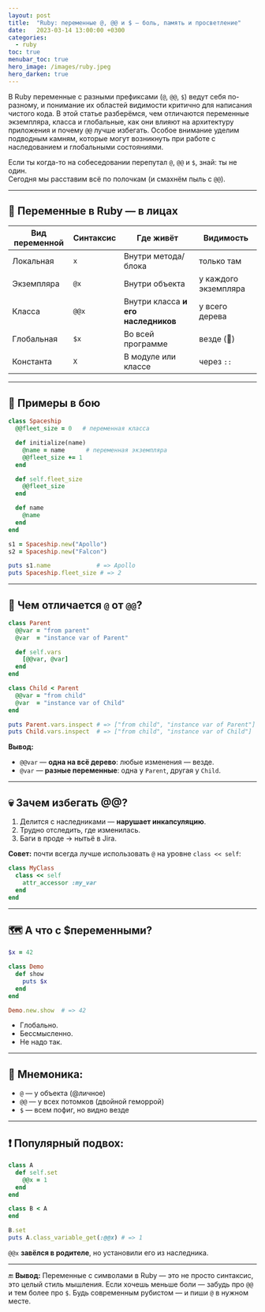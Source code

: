```yaml
---
layout: post
title:  "Ruby: переменные @, @@ и $ — боль, память и просветление"
date:   2023-03-14 13:00:00 +0300
categories:
  - ruby
toc: true
menubar_toc: true
hero_image: /images/ruby.jpeg
hero_darken: true
---
```

В Ruby переменные с разными префиксами (`@`, `@@`, `$`) ведут себя по-разному, и понимание их областей видимости критично для написания чистого кода. В этой статье разберёмся, чем отличаются переменные экземпляра, класса и глобальные, как они влияют на архитектуру приложения и почему `@@` лучше избегать. Особое внимание уделим подводным камням, которые могут возникнуть при работе с наследованием и глобальными состояниями.

Если ты когда-то на собеседовании перепутал `@`, `@@` и `$`, знай: ты не один.  
Сегодня мы расставим всё по полочкам (и смахнём пыль с `@@`).

---

## 🥸 Переменные в Ruby — в лицах

| Вид переменной  | Синтаксис | Где живёт                              | Видимость              |
|------------------|-----------|----------------------------------------|------------------------|
| Локальная         | `x`       | Внутри метода/блока                    | только там             |
| Экземпляра        | `@x`      | Внутри объекта                         | у каждого экземпляра   |
| Класса            | `@@x`     | Внутри класса **и его наследников**   | у всего дерева         |
| Глобальная        | `$x`      | Во всей программе                      | везде (🤢)             |
| Константа         | `X`       | В модуле или классе                    | через `::`             |

---

## 🧪 Примеры в бою

```ruby
class Spaceship
  @@fleet_size = 0   # переменная класса

  def initialize(name)
    @name = name      # переменная экземпляра
    @@fleet_size += 1
  end

  def self.fleet_size
    @@fleet_size
  end

  def name
    @name
  end
end

s1 = Spaceship.new("Apollo")
s2 = Spaceship.new("Falcon")

puts s1.name             # => Apollo
puts Spaceship.fleet_size # => 2
````

---

## 🧬 Чем отличается `@` от `@@`?

```ruby
class Parent
  @@var = "from parent"
  @var  = "instance var of Parent"

  def self.vars
    [@@var, @var]
  end
end

class Child < Parent
  @@var = "from child"
  @var  = "instance var of Child"
end

puts Parent.vars.inspect # => ["from child", "instance var of Parent"]
puts Child.vars.inspect  # => ["from child", "instance var of Child"]
```

**Вывод:**

* `@@var` — **одна на всё дерево**: любые изменения — везде.
* `@var` — **разные переменные**: одна у `Parent`, другая у `Child`.

---

## 💀 Зачем избегать @@?

1. Делится с наследниками — **нарушает инкапсуляцию**.
2. Трудно отследить, где изменилась.
3. Баги в проде → нытьё в Jira.

**Совет:** почти всегда лучше использовать `@` на уровне `class << self`:

```ruby
class MyClass
  class << self
    attr_accessor :my_var
  end
end
```

---

## 🗺 А что с \$переменными?

```ruby
$x = 42

class Demo
  def show
    puts $x
  end
end

Demo.new.show  # => 42
```

* Глобально.
* Бессмысленно.
* Не надо так.

---

## 📌 Мнемоника:

* `@` — у объекта (@личное)
* `@@` — у всех потомков (двойной геморрой)
* `$` — всем пофиг, но видно везде

---

## ❗ Популярный подвох:

```ruby
class A
  def self.set
    @@x = 1
  end
end

class B < A
end

B.set
puts A.class_variable_get(:@@x) # => 1
```

`@@x` **завёлся в родителе**, но установили его из наследника.

---

🔚 **Вывод:**
Переменные с символами в Ruby — это не просто синтаксис, это целый стиль мышления.
Если хочешь меньше боли — забудь про `@@` и тем более про `$`. Будь современным рубистом — и пиши `@` в нужном месте.
